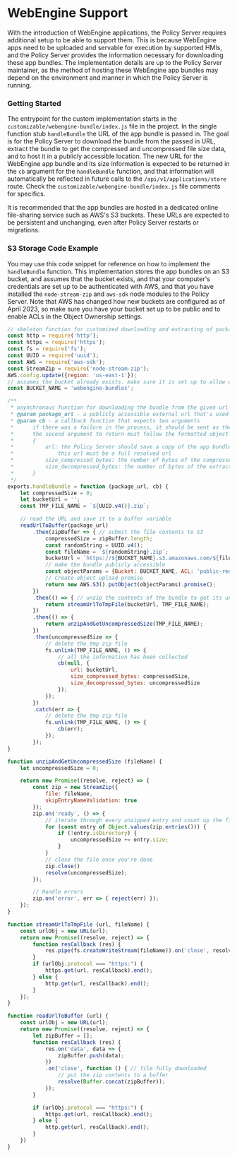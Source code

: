 # WebEngine Support

With the introduction of WebEngine applications, the Policy Server requires additional setup to be able to support them. This is because WebEngine apps need to be uploaded and servable for execution by supported HMIs, and the Policy Server provides the information necessary for downloading these app bundles. The implementation details are up to the Policy Server maintainer, as the method of hosting these WebEngine app bundles may depend on the environment and manner in which the Policy Server is running. 

### Getting Started
The entrypoint for the custom implementation starts in the `customizable/webengine-bundle/index.js` file in the project. In the single function stub `handleBundle` the URL of the app bundle is passed in. The goal is for the Policy Server to download the bundle from the passed in URL, extract the bundle to get the compressed and uncompressed file size data, and to host it in a publicly accessible location. The new URL for the WebEngine app bundle and its size information is expected to be returned in the `cb` argument for the `handleBundle` function, and that information will automatically be reflected in future calls to the `/api/v1/applications/store` route. Check the `customizable/webengine-bundle/index.js` file comments for specifics.

It is recommended that the app bundles are hosted in a dedicated online file-sharing service such as AWS's S3 buckets. These URLs are expected to be persistent and unchanging, even after Policy Server restarts or migrations. 

### S3 Storage Code Example
You may use this code snippet for reference on how to implement the `handleBundle` function. This implementation stores the app bundles on an S3 bucket, and assumes that the bucket exists, and that your computer's credentials are set up to be authenticated with AWS, and that you have installed the `node-stream-zip` and `aws-sdk` node modules to the Policy Server. Note that AWS has changed how new buckets are configured as of April 2023, so make sure you have your bucket set up to be public and to enable ACLs in the Object Ownership settings.

```js
// skeleton function for customized downloading and extracting of package information
const http = require('http');
const https = require('https');
const fs = require('fs');
const UUID = require('uuid');
const AWS = require('aws-sdk');
const StreamZip = require('node-stream-zip');
AWS.config.update({region: 'us-east-1'});
// assumes the bucket already exists. make sure it is set up to allow writing objects to it from remote sources!
const BUCKET_NAME = 'webengine-bundles';

/**
 * asynchronous function for downloading the bundle from the given url and extracting its size information
 * @param package_url - a publicly accessible external url that's used to download the bundle onto the Policy Server
 * @param cb - a callback function that expects two arguments
 *      if there was a failure in the process, it should be sent as the first argument. the Policy Server will log it
 *      the second argument to return must follow the formatted object below
 *      {
 *          url: the Policy Server should save a copy of the app bundle somewhere publicly accessible
 *              this url must be a full resolved url
 *          size_compressed_bytes: the number of bytes of the compressed downloaded bundle
 *          size_decompressed_bytes: the number of bytes of the extracted downloaded bundle
 *      }
 */
exports.handleBundle = function (package_url, cb) {
    let compressedSize = 0;
    let bucketUrl = '';
    const TMP_FILE_NAME = `${UUID.v4()}.zip`;

    // read the URL and save it to a buffer variable
    readUrlToBuffer(package_url)
        .then(zipBuffer => { // submit the file contents to S3
            compressedSize = zipBuffer.length;
            const randomString = UUID.v4();
            const fileName = `${randomString}.zip`;
            bucketUrl = `https://${BUCKET_NAME}.s3.amazonaws.com/${fileName}`;
            // make the bundle publicly accessible
            const objectParams = {Bucket: BUCKET_NAME, ACL: 'public-read', Key: fileName, Body: zipBuffer};
            // Create object upload promise
            return new AWS.S3().putObject(objectParams).promise();
        })
        .then(() => { // unzip the contents of the bundle to get its uncompressed data information
            return streamUrlToTmpFile(bucketUrl, TMP_FILE_NAME);
        })
        .then(() => {
            return unzipAndGetUncompressedSize(TMP_FILE_NAME);
        })
        .then(uncompressedSize => {
            // delete the tmp zip file
            fs.unlink(TMP_FILE_NAME, () => {
                // all the information has been collected
                cb(null, {
                    url: bucketUrl,
                    size_compressed_bytes: compressedSize,
                    size_decompressed_bytes: uncompressedSize
                });
            });
        })
        .catch(err => {
            // delete the tmp zip file
            fs.unlink(TMP_FILE_NAME, () => {
                cb(err);
            });
        });
}

function unzipAndGetUncompressedSize (fileName) {
    let uncompressedSize = 0;

    return new Promise((resolve, reject) => {
        const zip = new StreamZip({
            file: fileName,
            skipEntryNameValidation: true
        });
        zip.on('ready', () => {
            // iterate through every unzipped entry and count up the file sizes
            for (const entry of Object.values(zip.entries())) {
                if (!entry.isDirectory) {
                    uncompressedSize += entry.size;
                }
            }
            // close the file once you're done
            zip.close()
            resolve(uncompressedSize);
        });

        // Handle errors
        zip.on('error', err => { reject(err) });
    });
}

function streamUrlToTmpFile (url, fileName) {
    const urlObj = new URL(url);
    return new Promise((resolve, reject) => {
        function resCallback (res) {
            res.pipe(fs.createWriteStream(fileName)).on('close', resolve);
        }
        if (urlObj.protocol === "https:") {
            https.get(url, resCallback).end();
        } else {
            http.get(url, resCallback).end();
        }
    });
}

function readUrlToBuffer (url) {
    const urlObj = new URL(url);
    return new Promise((resolve, reject) => {
        let zipBuffer = [];
        function resCallback (res) {
            res.on('data', data => {
                zipBuffer.push(data);
            })
            .on('close', function () { // file fully downloaded
                // put the zip contents to a buffer 
                resolve(Buffer.concat(zipBuffer));
            });
        }

        if (urlObj.protocol === "https:") {
            https.get(url, resCallback).end();
        } else {
            http.get(url, resCallback).end();
        }
    })
}

```